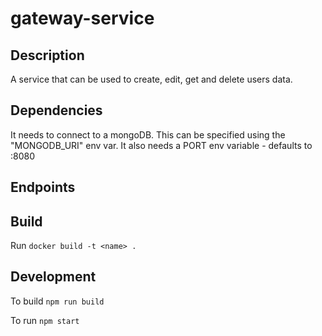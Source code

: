 # gateway-service

## Description
A service that can be used to create, edit, get and delete users data.

## Dependencies
It needs to connect to a mongoDB. This can be specified using the "MONGODB_URI" env var.
It also needs a PORT env variable - defaults to :8080

## Endpoints


## Build
Run `docker build -t <name> .`

## Development
To build `npm run build`

To run `npm start`
